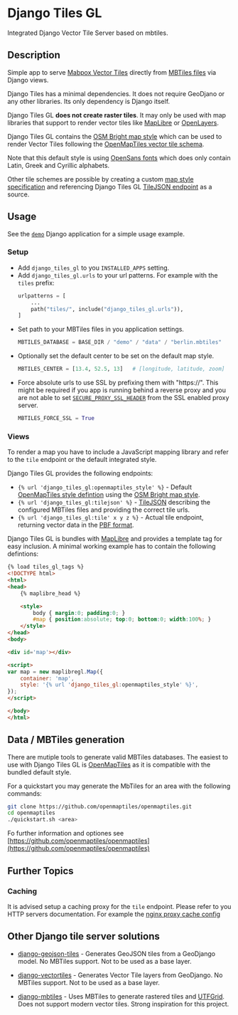 # Django Tiles GL

Integrated Django Vector Tile Server based on mbtiles.


## Description

Simple app to serve [Mabpox Vector Tiles](https://docs.mapbox.com/data/tilesets/guides/vector-tiles-standards/) directly from [MBTiles files](https://github.com/mapbox/mbtiles-spec) via Django views.

Django Tiles has a minimal dependencies. It does not require GeoDjano or any other libraries. Its only dependency is Django itself.

Django Tiles GL **does not create raster tiles**. It may only be used with map libraries that support to render vector tiles like  [MapLibre](https://maplibre.org/) or [OpenLayers](https://openlayers.org/).

Django Tiles GL contains the [OSM Bright map style](https://openmaptiles.org/styles/#osm-bright) which can be used to render Vector Tiles following the [OpenMapTiles vector tile  schema](https://openmaptiles.org/schema).

Note that this default style is using [OpenSans fonts](https://github.com/openmaptiles/fonts) which does only contain Latin, Greek and Cyrillic alphabets.

Other tile schemes are possible by creating a custom [map style specification](https://docs.mapbox.com/mapbox-gl-js/style-spec/) and referencing Django Tiles GL [TileJSON endpoint](https://github.com/mapbox/tilejson-spec) as a source.

## Usage

See the [`demo`](https://github.com/kleingeist/django-tiles-gl/tree/main/demo) Django application for a simple usage example.


### Setup

- Add `django_tiles_gl` to you `INSTALLED_APPS` setting.
- Add `django_tiles_gl.urls` to your url patterns.
  For example with the `tiles` prefix:
  ```python
  urlpatterns = [
      ...
      path("tiles/", include("django_tiles_gl.urls")),
  ]
  ```
- Set path to your MBTiles files in you application settings.
  ```python
  MBTILES_DATABASE = BASE_DIR / "demo" / "data" / "berlin.mbtiles"
  ```
- Optionally set the default center to be set on the default map style.
  ```python
  MBTILES_CENTER = [13.4, 52.5, 13]   # [longitude, latitude, zoom]
  ```
- Force absolute urls to use SSL by prefixing them with "https://".
  This might be required if you app is running behind a reverse proxy and you
  are not able to set [`SECURE_PROXY_SSL_HEADER`](https://docs.djangoproject.com/en/4.0/ref/settings/#secure-proxy-ssl-header)
  from the SSL enabled proxy server.
  ```python
  MBTILES_FORCE_SSL = True
  ```

### Views
To render a map you have to include a JavaScript mapping library and refer to the `tile` endpoint or the default integrated style.

Django Tiles GL provides the following endpoints:

- `{% url 'django_tiles_gl:openmaptiles_style' %}` - Default [OpenMapTiles style defintion](https://openmaptiles.org) using the [OSM Bright map style](https://openmaptiles.org/styles/#osm-bright).
- `{% url 'django_tiles_gl:tilejson' %}` - [TileJSON](https://github.com/mapbox/tilejson-spec) describing the configured MBTiles files and providing the correct tile urls.
- `{% url 'django_tiles_gl:tile' x y z %}` - Actual tile endpoint, returning vector data in the [PBF format](https://wiki.openstreetmap.org/wiki/PBF_Format).


Django Tiles GL is bundles with [MapLibre](https://maplibre.org/) and provides a template tag for easy inclusion. A minimal working example has to contain the following defintions:

```html
{% load tiles_gl_tags %}
<!DOCTYPE html>
<html>
<head>
    {% maplibre_head %}

    <style>
        body { margin:0; padding:0; }
        #map { position:absolute; top:0; bottom:0; width:100%; }
    </style>
</head>
<body>

<div id='map'></div>

<script>
var map = new maplibregl.Map({
	container: 'map',
	style: '{% url 'django_tiles_gl:openmaptiles_style' %}',
});
</script>

</body>
</html>
```

## Data / MBTiles generation

There are mutiple tools to generate valid MBTiles databases. The easiest to use with Django Tiles GL is [OpenMapTiles](https://github.com/openmaptiles/openmaptiles) as it is compatible with the bundled default style.

For a quickstart you may generate the MbTiles for an area with the following commands:
```sh
git clone https://github.com/openmaptiles/openmaptiles.git
cd openmaptiles
./quickstart.sh <area>
```

Fo further information and optiones see [https://github.com/openmaptiles/openmaptiles](https://github.com/openmaptiles/openmaptiles)



## Further Topics

### Caching

It is advised setup a caching proxy for the `tile` endpoint. Please refer to you HTTP servers documentation. For example the [nginx proxy cache config](https://nginx.org/en/docs/http/ngx_http_proxy_module.html#proxy_cache)



## Other Django tile server solutions

- [django-geojson-tiles](https://github.com/glenrobertson/django-geojson-tiles) - Generates GeoJSON tiles from a GeoDjango model. No MBTiles support.  Not to be used as a base layer.

- [django-vectortiles](https://github.com/submarcos/django-vectortiles) - Generates Vector Tile layers from GeoDjango. No MBTiles support. Not to be used as a base layer.

- [django-mbtiles](https://github.com/makinacorpus/django-mbtiles) - Uses MBTiles to generate rastered tiles and [UTFGrid](https://github.com/mapbox/mbtiles-spec/blob/master/1.1/utfgrid.md). Does not support modern vector tiles. Strong inspiration for this project.
